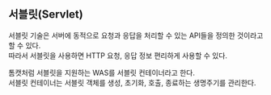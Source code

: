 ## 서블릿(Servlet)

서블릿 기술은 서버에 동적으로 요청과 응답을 처리할 수 있는 API들을 정의한 것이라고 할 수 있다.  
따라서 서블릿을 사용하면 HTTP 요청, 응답 정보 편리하게 사용할 수 있다.

톰캣처럼 서블릿을 지원하는 WAS를 서블릿 컨테이너라고 한다.   
서블릿 컨테이너는 서블릿 객체를 생성, 초기화, 호출, 종료하는 생명주기를 관리한다. 
